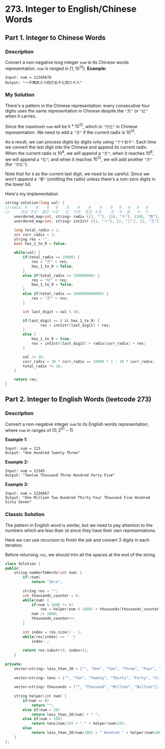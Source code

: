 # 273. Integer to English/Chinese Words

## Part 1. Integer to Chinese Words

### Description
Convert a non-negative long integer `num` to its Chinese words representation. `num` is ranged in $[1, 10^{13})$.
**Example:**
```
Input: num = 12345678
Output: "一千两百三十四万五千七百六十八"
```
### My Solution
There's a pattern in the Chinese representation: every consecutive four digits uses the same representation in Chinese despite the `"万"` or `"亿"` when it carries.

Since the maximum `num` will be $k * 10^{12}$, which is `"万亿"` in Chinese representation. We need to add a `"万"` if the current radix is $10^{12}$.

As a result, we can process digits by digits only using `"个十百千"`. Each time we convert the last digit into the Chinese and append its current radix. When the current radix is $10^4$, we will append a `"万"`; when it reaches $10^8$, we will append a `"亿"`; and when it reaches $10^12$, we will add another `"万"` (for `"万亿"`). 

Note that for `0` as the current last digit, we need to be careful. Since we won't append a `"零"` (omitting the radix) unless there's a non-zero digits in the lower bit. 

Here's my implementation

```C++
string solution(long val) {
//radix: 0    0    0   0    0    0    0    0    0   0   0   0   0
//     万亿 千亿  百亿 十亿   亿  千万  百万 十万    万  千  百   十  个
    unordered_map<int, string> radix {{1, ""}, {10, "十"}, {100, "百"}, {1000, "千"}};
    unordered_map<int, string> int2str {{1, "一"}, {2, "二"}, {3, "三"}, {4, "四"}, {5, "五"}, {6, "六"}, {7, "七"}, {8, "八"}, {9, "九"}, {0, "零"}};

    long total_radix = 1;
    int curr_radix = 1;
    string res = "";
    bool has_1_to_9 = false;

    while(val) {
        if(total_radix == 10000) {
            res = "万" + res;
            has_1_to_9 = false;
        } 
        else if(total_radix == 100000000) {
            res = "亿" + res;
            has_1_to_9 = false;
        }
        else if(total_radix == 1000000000000) {
            res = "万" + res;
        }

        int last_digit = val % 10;

        if(last_digit == 0 && has_1_to_9) {
                res = int2str[last_digit] + res;
        }        
        else {
            has_1_to_9 = true;
            res = int2str[last_digit] + radix[curr_radix] + res;
        }

        val /= 10;
        curr_radix = 10 * curr_radix == 10000 ? 1 : 10 * curr_radix;
        total_radix *= 10;
    }

    return res;
}
```

## Part 2. Integer to English Words (leetcode 273)

### Description
Convert a non-negative integer `num` to its English words representation, where `num` in ranges of $[0, 2^{31}-1]$

**Example 1:**
```
Input: num = 123
Output: "One Hundred Twenty Three"
```

**Example 2:**
```
Input: num = 12345
Output: "Twelve Thousand Three Hundred Forty Five"
```

**Example 3:**
```
Input: num = 1234567
Output: "One Million Two Hundred Thirty Four Thousand Five Hundred Sixty Seven"
```

### Classic Solution
The pattern in English word is similar, but we need to pay attention to the numbers which are less than `20` since they have their own representations.

Here we can use recursion to finish the job and convert 3 digits in each iteration.

Before returning `res`, we should trim all the spaces at the end of the string.

```C++
class Solution {
public:
    string numberToWords(int num) {
        if(!num)
            return "Zero";
        
        string res = "";
        int thousands_counter = 0;
        while(num) {
            if(num % 1000 != 0)
                res = helper(num % 1000) + thousands[thousands_counter] + " " + res;
            num /= 1000;
            thousands_counter++;
        }
        
        int index = res.size() - 1;
        while(res[index] == ' ')
            index--;
        
        return res.substr(0, index+1);
    }
    
private:
    vector<string> less_than_20 = {"", "One", "Two", "Three", "Four", "Five", "Six", "Seven", "Eight", "Nine", "Ten", "Eleven", "Twelve", "Thirteen", "Fourteen", "Fifteen", "Sixteen", "Seventeen", "Eighteen", "Nineteen"};
    
    vector<string> tens = {"", "Ten", "Twenty", "Thirty", "Forty", "Fifty", "Sixty", "Seventy", "Eighty", "Ninety"};
    
    vector<string> thousands = {"", "Thousand", "Million", "Billion"};
    
    string helper(int num) {
        if(num == 0)
            return "";
        else if(num < 20)
            return less_than_20[num] + " ";
        else if(num < 100)
            return tens[num/10] + " " + helper(num%10);
        else
            return less_than_20[num/100] + " Hundred " + helper(num%100);
    }
};
```